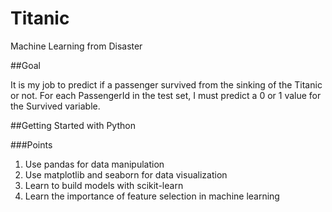 # Titanic
Machine Learning from Disaster

##Goal

It is my job to predict if a passenger survived from the sinking of the Titanic or not. 
For each PassengerId in the test set, I must predict a 0 or 1 value for the Survived variable.

##Getting Started with Python

###Points
1. Use pandas for data manipulation
2. Use matplotlib and seaborn for data visualization
3. Learn to build models with scikit-learn
4. Learn the importance of feature selection in machine learning
